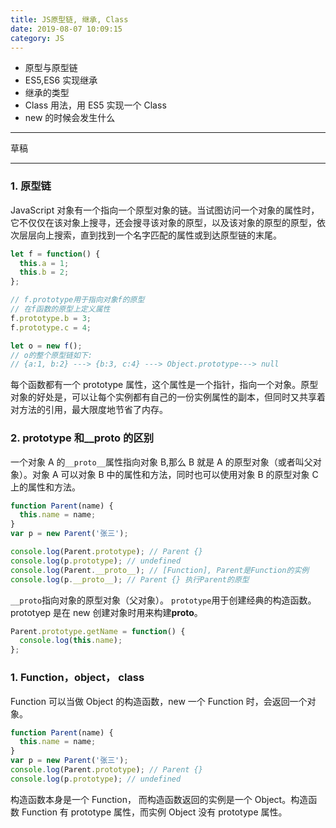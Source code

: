 ```yaml
---
title: JS原型链, 继承, Class
date: 2019-08-07 10:09:15
category: JS
---
```


- 原型与原型链
- ES5,ES6 实现继承
- 继承的类型
- Class 用法，用 ES5 实现一个 Class
- new 的时候会发生什么

---

草稿

---

### 1. 原型链

JavaScript 对象有一个指向一个原型对象的链。当试图访问一个对象的属性时，它不仅仅在该对象上搜寻，还会搜寻该对象的原型，以及该对象的原型的原型，依次层层向上搜索，直到找到一个名字匹配的属性或到达原型链的末尾。

```js
let f = function() {
  this.a = 1;
  this.b = 2;
};

// f.prototype用于指向对象f的原型
// 在f函数的原型上定义属性
f.prototype.b = 3;
f.prototype.c = 4;

let o = new f();
// o的整个原型链如下:
// {a:1, b:2} ---> {b:3, c:4} ---> Object.prototype---> null
```

每个函数都有一个 prototype 属性，这个属性是一个指针，指向一个对象。原型对象的好处是，可以让每个实例都有自己的一份实例属性的副本，但同时又共享着对方法的引用，最大限度地节省了内存。

### 2. prototype 和\_\_proto 的区别

一个对象 A 的`__proto__`属性指向对象 B,那么 B 就是 A 的原型对象（或者叫父对象）。对象 A 可以对象 B 中的属性和方法，同时也可以使用对象 B 的原型对象 C 上的属性和方法。

```js
function Parent(name) {
  this.name = name;
}
var p = new Parent('张三');

console.log(Parent.prototype); // Parent {}
console.log(p.prototype); // undefined
console.log(Parent.__proto__); // [Function], Parent是Function的实例
console.log(p.__proto__); // Parent {} 执行Parent的原型
```

`__proto`指向对象的原型对象（父对象）。
`prototype`用于创建经典的构造函数。prototyep 是在 new 创建对象时用来构建**proto**。

```js
Parent.prototype.getName = function() {
  console.log(this.name);
};
```

### 1. Function，object， class

Function 可以当做 Object 的构造函数，new 一个 Function 时，会返回一个对象。

```js
function Parent(name) {
  this.name = name;
}
var p = new Parent('张三');
console.log(Parent.prototype); // Parent {}
console.log(p.prototype); // undefined
```

构造函数本身是一个 Function， 而构造函数返回的实例是一个 Object。构造函数 Function 有 prototype 属性，而实例 Object 没有 prototype 属性。

